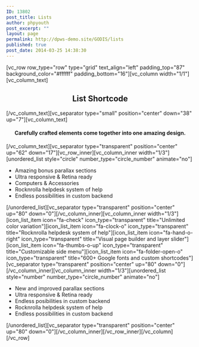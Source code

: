 ```yaml
---
ID: 13802
post_title: Lists
author: phpyouth
post_excerpt: ""
layout: page
permalink: http://dpws-demo.site/GODIS/lists
published: true
post_date: 2014-03-25 14:38:30
---
```

[vc_row row_type="row" type="grid" text_align="left" padding_top="87" background_color="#ffffff" padding_bottom="16"][vc_column width="1/1"][vc_column_text]
<h2 style="text-align: center;">List Shortcode</h2>
[/vc_column_text][vc_separator type="small" position="center" down="38" up="7"][vc_column_text]
<h4 style="text-align: center;">Carefully crafted elements come together into one amazing design.</h4>
[/vc_column_text][vc_separator type="transparent" position="center" up="62" down="17"][vc_row_inner][vc_column_inner width="1/3"][unordered_list style="circle" number_type="circle_number" animate="no"]
<ul>
	<li>Amazing bonus parallax sections</li>
	<li>Ultra responsive &amp; Retina ready</li>
	<li>Computers &amp; Accessories</li>
	<li>Rocknrolla helpdesk system of help</li>
	<li>Endless possibilities in custom backend</li>
</ul>
[/unordered_list][vc_separator type="transparent" position="center" up="80" down="0"][/vc_column_inner][vc_column_inner width="1/3"][icon_list_item icon="fa-check" icon_type="transparent" title="Unlimited color variation"][icon_list_item icon="fa-clock-o" icon_type="transparent" title="Rocknrolla helpdesk system of help"][icon_list_item icon="fa-hand-o-right" icon_type="transparent" title="Visual page builder and layer slider"][icon_list_item icon="fa-thumbs-o-up" icon_type="transparent" title="Customizable side menu"][icon_list_item icon="fa-folder-open-o" icon_type="transparent" title="600+ Google fonts and custom shortcodes"][vc_separator type="transparent" position="center" up="80" down="0"][/vc_column_inner][vc_column_inner width="1/3"][unordered_list style="number" number_type="circle_number" animate="no"]
<ul>
	<li>New and improved parallax sections</li>
	<li>Ultra responsive &amp; Retina ready</li>
	<li>Endless posibilities in custom backend</li>
	<li>Rocknrolla helpdesk system of help</li>
	<li>Endless possibilities in custom backend</li>
</ul>
[/unordered_list][vc_separator type="transparent" position="center" up="80" down="0"][/vc_column_inner][/vc_row_inner][/vc_column][/vc_row]